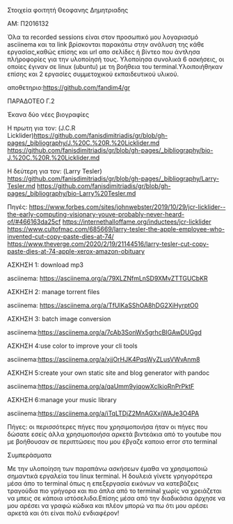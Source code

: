 Στοιχεία φοιτητή Θεοφανης Δημητριαδης

ΑΜ: Π2016132

Όλα τα recorded sessions είναι στον προσωπικό μου λογαριασμό asciinema και τα link βρίσκονται παρακάτω στην ανάλυση της κάθε εργασίας,καθώς επίσης και url απο σελίδες ή βίντεο που άντλησα πλήροφορίες για την υλοποίησή τους. Υλοποίησα συνολικά 6 ασκήσεις, οι οποίες έγιναν σε linux (ubuntu) με τη βοήθεια του terminal.Υλοιποιήθηκαν επίσης και 2 εργασίες συμμετοχικού εκπαιδευτικού υλικού.

αποθετηριο:https://github.com/fandim4/gr

ΠΑΡΑΔΟΤΕΟ Γ.2

Έκανα δύο νέες βιογραφίες

Η πρωτη για τον: (J.C.R Licklider)https://github.com/fanisdimitriadis/gr/blob/gh-pages/_bibliography/J.%20C.%20R.%20Licklider.md
https://github.com/fanisdimitriadis/gr/blob/gh-pages/_bibliography/bio-J.%20C.%20R.%20Licklider.md

Η δεύτερη για τον: (Larry Tesler) https://github.com/fanisdimitriadis/gr/blob/gh-pages/_bibliography/Larry-Tesler.md
https://github.com/fanisdimitriadis/gr/blob/gh-pages/_bibliography/bio-Larry%20Tesler.md

Πηγές:
https://www.forbes.com/sites/johnwebster/2019/10/29/jcr-licklider--the-early-computing-visionary-youve-probably-never-heard-of/#466163da25cf
https://internethalloffame.org/inductees/jcr-licklider
https://www.cultofmac.com/685669/larry-tesler-the-apple-employee-who-invented-cut-copy-paste-dies-at-74/
https://www.theverge.com/2020/2/19/21144516/larry-tesler-cut-copy-paste-dies-at-74-apple-xerox-amazon-obituary

ΑΣΚΗΣΗ 1: download mp3

asciinema: https://asciinema.org/a/79XLZNfmLnSD9XMvZTTGUCbKR

ΑΣΚΗΣΗ 2: manage torrent files

asciinema: https://asciinema.org/a/TfUlKaSShOA8hDG2XiHyrptO0

AΣΚΗΣΗ 3: batch image conversion

asciinema:https://asciinema.org/a/7cAb3SonWx5grhcBIGAwDUGgd

ΑΣΚΗΣΗ 4:use color to improve your cli tools

asciinema:https://asciinema.org/a/xjjOrHJK4PqsWyZLusVWvAnm8

ΑΣΚΗΣΗ 5:create your own static site and blog generator with pandoc

asciinema:https://asciinema.org/a/qaUmm9yiqowXcIkioRnPrPktF

ΑΣΚΗΣΗ 6:manage your music library

asciinema:https://asciinema.org/a/iTqLTDjZ2MnAGXxjWAJe3O4PA

Πήγες: οι περισσότερες πήγες που χρησιμοποιήσα ήταν οι πήγες που δώσατε εσείς άλλα χρησιμοποιήσα αρκετά βιντεάκια από το youtube που με βοήθουσαν σε περιπτώσεις που μου έβγαζε καποιο error στο terminal

Συμπεράσματα

Με την υλοποίηση των παραπάνω ασκήσεων έμαθα να χρησιμοποιώ σημαντικά εργαλεία του linux terminal. Η δουλειά γίνετε γρηγορότερα μέσα άπο το terminal όπως η επεξεργασία εικόνων να κατεβάζεις τραγούδια πιο γρήγορα και πιο άπλα από το terminal χωρίς να χρειάζεται να μπεις σε κάποια ιστόσελιδα.Επίσης μέσα από την διαδικάσια άρχησε να μου αρέσει να γραφώ κώδικα και πλέον μπορώ να πω ότι μου αρέσει αρκετά και ότι είναι πολύ ενδιαφέρον!
